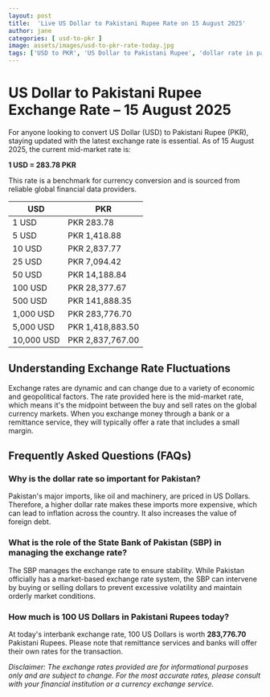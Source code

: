 ```yaml
---
layout: post
title:  'Live US Dollar to Pakistani Rupee Rate on 15 August 2025'
author: jane
categories: [ usd-to-pkr ]
image: assets/images/usd-to-pkr-rate-today.jpg
tags: ['USD to PKR', 'US Dollar to Pakistani Rupee', 'dollar rate in pakistan', 'today dollar rate open market', 'usa to pakistan dollar rate']
---
```


# US Dollar to Pakistani Rupee Exchange Rate – 15 August 2025

For anyone looking to convert US Dollar (USD) to Pakistani Rupee (PKR), staying updated with the latest exchange rate is essential. As of 15 August 2025, the current mid-market rate is:

**1 USD = 283.78 PKR**

This rate is a benchmark for currency conversion and is sourced from reliable global financial data providers.

| USD | PKR |
| --- | --- |
| 1 USD | PKR 283.78 |
| 5 USD | PKR 1,418.88 |
| 10 USD | PKR 2,837.77 |
| 25 USD | PKR 7,094.42 |
| 50 USD | PKR 14,188.84 |
| 100 USD | PKR 28,377.67 |
| 500 USD | PKR 141,888.35 |
| 1,000 USD | PKR 283,776.70 |
| 5,000 USD | PKR 1,418,883.50 |
| 10,000 USD | PKR 2,837,767.00 |


## Understanding Exchange Rate Fluctuations

Exchange rates are dynamic and can change due to a variety of economic and geopolitical factors. The rate provided here is the mid-market rate, which means it's the midpoint between the buy and sell rates on the global currency markets. When you exchange money through a bank or a remittance service, they will typically offer a rate that includes a small margin.

## Frequently Asked Questions (FAQs)

### Why is the dollar rate so important for Pakistan?

Pakistan's major imports, like oil and machinery, are priced in US Dollars. Therefore, a higher dollar rate makes these imports more expensive, which can lead to inflation across the country. It also increases the value of foreign debt.

### What is the role of the State Bank of Pakistan (SBP) in managing the exchange rate?

The SBP manages the exchange rate to ensure stability. While Pakistan officially has a market-based exchange rate system, the SBP can intervene by buying or selling dollars to prevent excessive volatility and maintain orderly market conditions.

### How much is 100 US Dollars in Pakistani Rupees today?

At today's interbank exchange rate, 100 US Dollars is worth **283,776.70** Pakistani Rupees. Please note that remittance services and banks will offer their own rates for the transaction.



*Disclaimer: The exchange rates provided are for informational purposes only and are subject to change. For the most accurate rates, please consult with your financial institution or a currency exchange service.*
